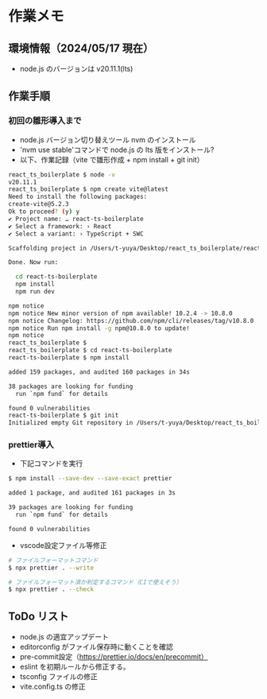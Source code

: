 # 作業メモ

## 環境情報（2024/05/17 現在）

- node.js のバージョンは v20.11.1(lts)

## 作業手順

### 初回の雛形導入まで

- node.js バージョン切り替えツール nvm のインストール
- 'nvm use stable'コマンドで node.js の lts 版をインストール?
- 以下、作業記録（vite で雛形作成 + npm install + git init）

```sh
react_ts_boilerplate $ node -v
v20.11.1
react_ts_boilerplate $ npm create vite@latest
Need to install the following packages:
create-vite@5.2.3
Ok to proceed? (y) y
✔ Project name: … react-ts-boilerplate
✔ Select a framework: › React
✔ Select a variant: › TypeScript + SWC

Scaffolding project in /Users/t-yuya/Desktop/react_ts_boilerplate/react-ts-boilerplate...

Done. Now run:

  cd react-ts-boilerplate
  npm install
  npm run dev

npm notice
npm notice New minor version of npm available! 10.2.4 -> 10.8.0
npm notice Changelog: https://github.com/npm/cli/releases/tag/v10.8.0
npm notice Run npm install -g npm@10.8.0 to update!
npm notice
react_ts_boilerplate $
react_ts_boilerplate $ cd react-ts-boilerplate
react-ts-boilerplate $ npm install

added 159 packages, and audited 160 packages in 34s

38 packages are looking for funding
  run `npm fund` for details

found 0 vulnerabilities
react-ts-boilerplate $ git init
Initialized empty Git repository in /Users/t-yuya/Desktop/react_ts_boilerplate/react-ts-boilerplate/.git/
```

### prettier導入

- 下記コマンドを実行

```sh
$ npm install --save-dev --save-exact prettier

added 1 package, and audited 161 packages in 3s

39 packages are looking for funding
  run `npm fund` for details

found 0 vulnerabilities
```

- vscode設定ファイル等修正

```sh
# ファイルフォーマットコマンド
$ npx prettier . --write

# ファイルフォーマット済か判定するコマンド（CIで使えそう）
$ npx prettier . --check

```

## ToDo リスト

- node.js の適宜アップデート
- editorconfig がファイル保存時に動くことを確認
- pre-commit設定（https://prettier.io/docs/en/precommit）
- eslint を初期ルールから修正する。
- tsconfig ファイルの修正
- vite.config.ts の修正
